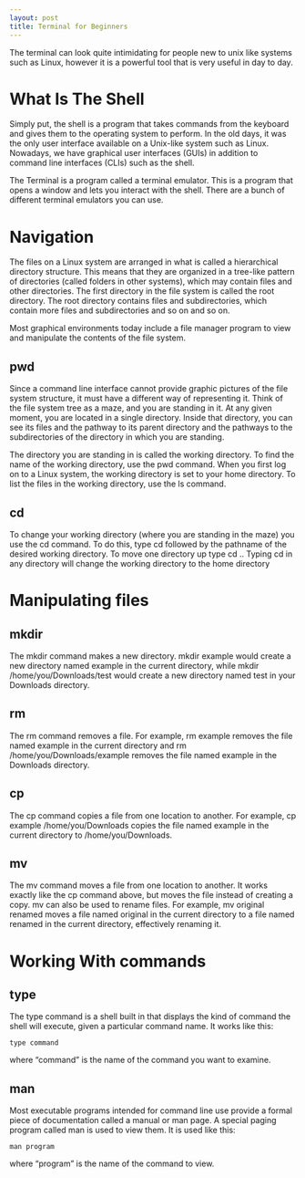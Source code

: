 ```yaml
---
layout: post
title: Terminal for Beginners
---
```


The terminal can look quite intimidating for people new to unix like systems such as Linux, however it is a powerful tool that is very useful in day to day.

# What Is The Shell

Simply put, the shell is a program that takes commands from the keyboard and gives them to the operating system to perform. In the old days, it was the only user interface available on a Unix-like system such as Linux. Nowadays, we have graphical user interfaces (GUIs) in addition to command line interfaces (CLIs) such as the shell.

The Terminal is a program called a terminal emulator. This is a program that opens a window and lets you interact with the shell. There are a bunch of different terminal emulators you can use.

# Navigation

The files on a Linux system are arranged in what is called a hierarchical directory structure. This means that they are organized in a tree-like pattern of directories (called folders in other systems), which may contain files and other directories. The first directory in the file system is called the root directory. The root directory contains files and subdirectories, which contain more files and subdirectories and so on and so on.

Most graphical environments today include a file manager program to view and manipulate the contents of the file system.

## pwd

Since a command line interface cannot provide graphic pictures of the file system structure, it must have a different way of representing it. Think of the file system tree as a maze, and you are standing in it. At any given moment, you are located in a single directory. Inside that directory, you can see its files and the pathway to its parent directory and the pathways to the subdirectories of the directory in which you are standing.

The directory you are standing in is called the working directory. To find the name of the working directory, use the pwd command.
When you first log on to a Linux system, the working directory is set to your home directory. To list the files in the working directory, use the ls command.

## cd

To change your working directory (where you are standing in the maze) you use the cd command. To do this, type cd followed by the pathname of the desired working directory. To move one directory up type cd ..
Typing cd in any directory will change the working directory to the home directory

# Manipulating files

## mkdir

The mkdir command makes a new directory. mkdir example would create a new directory named example in the current directory, while mkdir /home/you/Downloads/test would create a new directory named test in your Downloads directory.

## rm

The rm command removes a file. For example, rm example removes the file named example in the current directory and rm /home/you/Downloads/example removes the file named example in the Downloads directory.

## cp

The cp command copies a file from one location to another. For example, cp example /home/you/Downloads copies the file named example in the current directory to /home/you/Downloads.

## mv
The mv command moves a file from one location to another. It works exactly like the cp command above, but moves the file instead of creating a copy. mv can also be used to rename files. For example, mv original renamed moves a file named original in the current directory to a file named renamed in the current directory, effectively renaming it.

# Working With commands

## type

The type command is a shell built in that displays the kind of command the shell will execute, given a particular command name. It works like this:

	type command
where “command” is the name of the command you want to examine.

## man

Most executable programs intended for command line use provide a formal piece of documentation called a manual or man page. A special paging program called man is used to view them. It is used like this:

	man program
where “program” is the name of the command to view.
